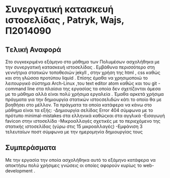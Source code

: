 # Συνεργατική κατασκευή ιστοσελίδας , Patryk, Wajs, Π2014090

## Tελική Αναφορά
Στο συγκεκριμένο εξάμηνο στο μάθημα των Πολυμέσων ασχολήθηκα με την συνεργατική κατασκευή ιστοσελίδας . Εμβάθυνα περισσότερο στη γεννήτρια στατικών τοποθεσιών jekyll , στην χρήση της html , css καθώς και στη γλώσσα προτύπου liquid . Επίσης έμαθα να χρησιμοποιώ το λειτουργικό σύστημα Arch-Linux ,του text editor atom καθώς και του git - command line στα πλαίσια της εργασίας τα οποία δεν σχετίζονται άμεσα με το μάθημα αλλά είναι πολύ χρήσιμα εργαλεία . Έμαθα αρκετά χρήσιμα πράγματα για την δημιουργία στατικών ιστοcσελιδών κάτι το οποίο θα με βοηθήσει στο μέλλον. Τα πράγματα τα οποία κατάφερα να κάνω στο μάθημα είναι τα εξής:
-Δημιουργία σελίδας Error 404 σύμφωνα με το πρότυπο minimal-mistakes στα ελληνικά καθώςκαι στα αγγλικά
-Εισαγωγή favicon στην ιστοσελίδα 
-Μικροαλλαγές σχετικές με το περιεχόμενο της στατικής ιστοσελίδας (γύρω στις 15 μικροαλλαγές)
-Εμφάνιση 3 τελευταίων ποστ σύμφωνα με την ημερομηνία δημιουργίας τους
  
 ## Συμπεράσματα
 Με την εργασία την οποία ασχολήθηκα αυτό το εξάμηνο κατάφερα να αποκτήσω πολύ χρήσιμες γνώσεις οι οποίες αφορούν κυρίως το web-development . 

